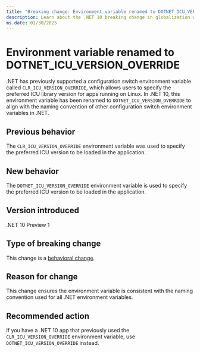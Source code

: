 ```yaml
---
title: "Breaking change: Environment variable renamed to DOTNET_ICU_VERSION_OVERRIDE"
description: Learn about the .NET 10 breaking change in globalization where the environment variable CLR_ICU_VERSION_OVERRIDE was renamed to DOTNET_ICU_VERSION_OVERRIDE.
ms.date: 01/30/2025
---
```

# Environment variable renamed to DOTNET_ICU_VERSION_OVERRIDE

.NET has previously supported a configuration switch environment variable called `CLR_ICU_VERSION_OVERRIDE`, which allows users to specify the preferred ICU library version for apps running on Linux. In .NET 10, this environment variable has been renamed to `DOTNET_ICU_VERSION_OVERRIDE` to align with the naming convention of other configuration switch environment variables in .NET.

## Previous behavior

The `CLR_ICU_VERSION_OVERRIDE` environment variable was used to specify the preferred ICU version to be loaded in the application.

## New behavior

The `DOTNET_ICU_VERSION_OVERRIDE` environment variable is used to specify the preferred ICU version to be loaded in the application.

## Version introduced

.NET 10 Preview 1

## Type of breaking change

This change is a [behavioral change](../../categories.md#behavioral-change).

## Reason for change

This change ensures the environment variable is consistent with the naming convention used for all .NET environment variables.

## Recommended action

If you have a .NET 10 app that previously used the `CLR_ICU_VERSION_OVERRIDE` environment variable, use `DOTNET_ICU_VERSION_OVERRIDE` instead.
